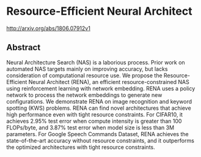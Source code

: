 # Resource-Efficient Neural Architect
http://arxiv.org/abs/1806.07912v1
## Abstract
Neural Architecture Search (NAS) is a laborious process. Prior work on automated NAS targets mainly on improving accuracy, but lacks consideration of computational resource use. We propose the Resource-Efficient Neural Architect (RENA), an efficient resource-constrained NAS using reinforcement learning with network embedding. RENA uses a policy network to process the network embeddings to generate new configurations. We demonstrate RENA on image recognition and keyword spotting (KWS) problems. RENA can find novel architectures that achieve high performance even with tight resource constraints. For CIFAR10, it achieves 2.95% test error when compute intensity is greater than 100 FLOPs/byte, and 3.87% test error when model size is less than 3M parameters. For Google Speech Commands Dataset, RENA achieves the state-of-the-art accuracy without resource constraints, and it outperforms the optimized architectures with tight resource constraints.